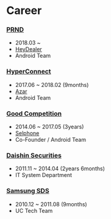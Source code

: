 # Career
### [PRND](http://prnd.co.kr)
- 2018.03 ~
- [HeyDealer](https://play.google.com/store/apps/details?id=kr.perfectree.heydealer&hl=ko)
- Android Team

### [HyperConnect](https://hyperconnect.com/)
- 2017.06 ~ 2018.02 (9months)
- [Azar](http://azarlive.com/)
- Android Team

### [Good Competition](https://www.fnnews.com/news/201512021809123685)
- 2014.06 ~ 2017.05 (3years)
- [Selphone](https://www.rocketpunch.com/companies/selphone)
- Co-Founder / Android Team

### [Daishin Securities](https://www.daishin.com)
- 2011.11 ~ 2014.04 (2years 6months)
- IT System Department

### [Samsung SDS](https://www.samsungsds.com)
- 2010.12 ~ 2011.08 (9months)
- UC Tech Team
